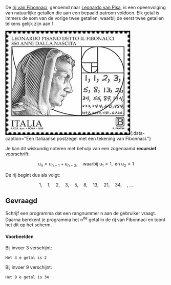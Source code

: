De <a href="https://nl.wikipedia.org/wiki/Rij_van_Fibonacci" target="_blank">rij van Fibonnaci</a>, genoemd naar <a href="https://nl.wikipedia.org/wiki/Fibonacci" target="_blank">Leonardo van Pisa</a>, is een opeenvolging van natuurlijke getallen die aan een bepaald patroon voldoen. Elk getal is immers de som van de vorige twee getallen, waarbij de eerst twee getallen telkens gelijk zijn aan 1. 

![Een Italiaanse postzegel met een tekening van Fibonnaci.](media/stamp.png "Een Italiaanse postzegel met een tekening van Fibonnaci."){:data-caption="Een Italiaanse postzegel met een tekening van Fibonnaci."}

Je kan dit wiskundig noteren met behulp van een zogenaamd **recursief** voorschrift:

$$
    \mathsf{u_n = u_{n-1} + u_{n-2}, \quad\text{waarbij}\ u_1 = 1, \text{ en } u_2 = 1}
$$

De rij begint dus als volgt:

$$
    \mathsf{1,\quad 1,\quad 2,\quad 3,\quad 5,\quad 8,\quad 13,\quad 21,\quad 34,\quad, ...}
$$

## Gevraagd
Schrijf een programma dat een rangnummer n aan de gebruiker vraagt. Daarna berekent je programma het n<sup>de</sup> getal in de rij van Fibonnaci en toont het dit op het scherm.

#### Voorbeelden

Bij invoer 3 verschijnt:
```
Het 3 e getal is 2
```

Bij invoer 9 verschijnt:
```
Het 9 e getal is 34
```